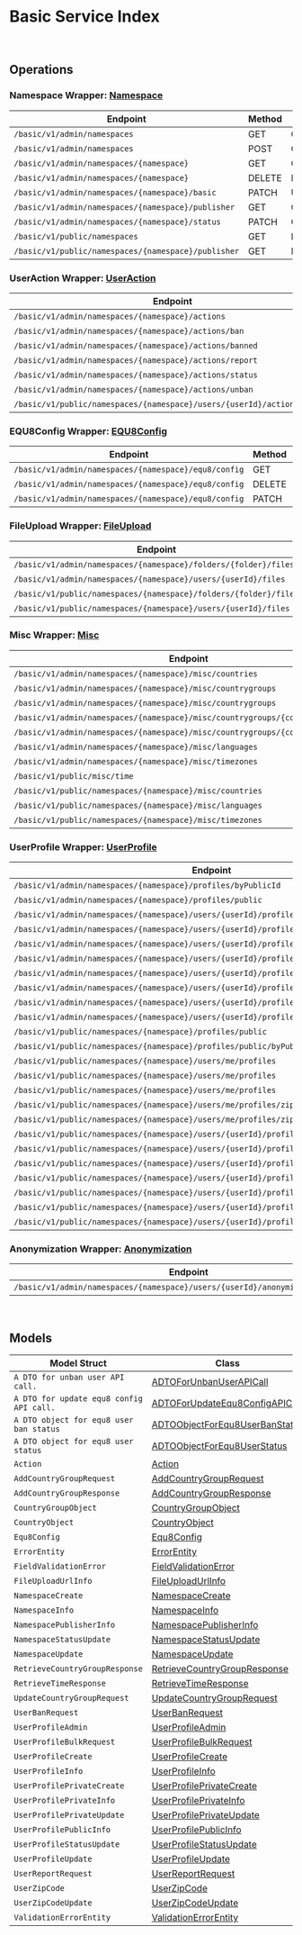 # Basic Service Index

&nbsp;

## Operations

### Namespace Wrapper:  [Namespace](../../services-api/pkg/service/basic/namespace.go)
| Endpoint | Method | ID | Class | Wrapper | Example |
|---|---|---|---|---|---|
| `/basic/v1/admin/namespaces` | GET | GetNamespacesShort | [GetNamespacesShort](../../basic-sdk/pkg/basicclient/namespace/namespace_client.go) | [GetNamespacesShort](../../services-api/pkg/service/basic/namespace.go) | [GetNamespacesShort](../../samples/cli/cmd/basic/namespace/getNamespaces.go) |
| `/basic/v1/admin/namespaces` | POST | CreateNamespaceShort | [CreateNamespaceShort](../../basic-sdk/pkg/basicclient/namespace/namespace_client.go) | [CreateNamespaceShort](../../services-api/pkg/service/basic/namespace.go) | [CreateNamespaceShort](../../samples/cli/cmd/basic/namespace/createNamespace.go) |
| `/basic/v1/admin/namespaces/{namespace}` | GET | GetNamespaceShort | [GetNamespaceShort](../../basic-sdk/pkg/basicclient/namespace/namespace_client.go) | [GetNamespaceShort](../../services-api/pkg/service/basic/namespace.go) | [GetNamespaceShort](../../samples/cli/cmd/basic/namespace/getNamespace.go) |
| `/basic/v1/admin/namespaces/{namespace}` | DELETE | DeleteNamespaceShort | [DeleteNamespaceShort](../../basic-sdk/pkg/basicclient/namespace/namespace_client.go) | [DeleteNamespaceShort](../../services-api/pkg/service/basic/namespace.go) | [DeleteNamespaceShort](../../samples/cli/cmd/basic/namespace/deleteNamespace.go) |
| `/basic/v1/admin/namespaces/{namespace}/basic` | PATCH | UpdateNamespaceShort | [UpdateNamespaceShort](../../basic-sdk/pkg/basicclient/namespace/namespace_client.go) | [UpdateNamespaceShort](../../services-api/pkg/service/basic/namespace.go) | [UpdateNamespaceShort](../../samples/cli/cmd/basic/namespace/updateNamespace.go) |
| `/basic/v1/admin/namespaces/{namespace}/publisher` | GET | GetNamespacePublisherShort | [GetNamespacePublisherShort](../../basic-sdk/pkg/basicclient/namespace/namespace_client.go) | [GetNamespacePublisherShort](../../services-api/pkg/service/basic/namespace.go) | [GetNamespacePublisherShort](../../samples/cli/cmd/basic/namespace/getNamespacePublisher.go) |
| `/basic/v1/admin/namespaces/{namespace}/status` | PATCH | ChangeNamespaceStatusShort | [ChangeNamespaceStatusShort](../../basic-sdk/pkg/basicclient/namespace/namespace_client.go) | [ChangeNamespaceStatusShort](../../services-api/pkg/service/basic/namespace.go) | [ChangeNamespaceStatusShort](../../samples/cli/cmd/basic/namespace/changeNamespaceStatus.go) |
| `/basic/v1/public/namespaces` | GET | PublicGetNamespacesShort | [PublicGetNamespacesShort](../../basic-sdk/pkg/basicclient/namespace/namespace_client.go) | [PublicGetNamespacesShort](../../services-api/pkg/service/basic/namespace.go) | [PublicGetNamespacesShort](../../samples/cli/cmd/basic/namespace/publicGetNamespaces.go) |
| `/basic/v1/public/namespaces/{namespace}/publisher` | GET | PublicGetNamespacePublisherShort | [PublicGetNamespacePublisherShort](../../basic-sdk/pkg/basicclient/namespace/namespace_client.go) | [PublicGetNamespacePublisherShort](../../services-api/pkg/service/basic/namespace.go) | [PublicGetNamespacePublisherShort](../../samples/cli/cmd/basic/namespace/publicGetNamespacePublisher.go) |

### UserAction Wrapper:  [UserAction](../../services-api/pkg/service/basic/userAction.go)
| Endpoint | Method | ID | Class | Wrapper | Example |
|---|---|---|---|---|---|
| `/basic/v1/admin/namespaces/{namespace}/actions` | GET | GetActionsShort | [GetActionsShort](../../basic-sdk/pkg/basicclient/user_action/user_action_client.go) | [GetActionsShort](../../services-api/pkg/service/basic/userAction.go) | [GetActionsShort](../../samples/cli/cmd/basic/userAction/getActions.go) |
| `/basic/v1/admin/namespaces/{namespace}/actions/ban` | POST | BanUsersShort | [BanUsersShort](../../basic-sdk/pkg/basicclient/user_action/user_action_client.go) | [BanUsersShort](../../services-api/pkg/service/basic/userAction.go) | [BanUsersShort](../../samples/cli/cmd/basic/userAction/banUsers.go) |
| `/basic/v1/admin/namespaces/{namespace}/actions/banned` | GET | GetBannedUsersShort | [GetBannedUsersShort](../../basic-sdk/pkg/basicclient/user_action/user_action_client.go) | [GetBannedUsersShort](../../services-api/pkg/service/basic/userAction.go) | [GetBannedUsersShort](../../samples/cli/cmd/basic/userAction/getBannedUsers.go) |
| `/basic/v1/admin/namespaces/{namespace}/actions/report` | POST | ReportUserShort | [ReportUserShort](../../basic-sdk/pkg/basicclient/user_action/user_action_client.go) | [ReportUserShort](../../services-api/pkg/service/basic/userAction.go) | [ReportUserShort](../../samples/cli/cmd/basic/userAction/reportUser.go) |
| `/basic/v1/admin/namespaces/{namespace}/actions/status` | GET | GetUserStatusShort | [GetUserStatusShort](../../basic-sdk/pkg/basicclient/user_action/user_action_client.go) | [GetUserStatusShort](../../services-api/pkg/service/basic/userAction.go) | [GetUserStatusShort](../../samples/cli/cmd/basic/userAction/getUserStatus.go) |
| `/basic/v1/admin/namespaces/{namespace}/actions/unban` | POST | UnBanUsersShort | [UnBanUsersShort](../../basic-sdk/pkg/basicclient/user_action/user_action_client.go) | [UnBanUsersShort](../../services-api/pkg/service/basic/userAction.go) | [UnBanUsersShort](../../samples/cli/cmd/basic/userAction/unBanUsers.go) |
| `/basic/v1/public/namespaces/{namespace}/users/{userId}/actions/report` | POST | PublicReportUserShort | [PublicReportUserShort](../../basic-sdk/pkg/basicclient/user_action/user_action_client.go) | [PublicReportUserShort](../../services-api/pkg/service/basic/userAction.go) | [PublicReportUserShort](../../samples/cli/cmd/basic/userAction/publicReportUser.go) |

### EQU8Config Wrapper:  [EQU8Config](../../services-api/pkg/service/basic/equ8Config.go)
| Endpoint | Method | ID | Class | Wrapper | Example |
|---|---|---|---|---|---|
| `/basic/v1/admin/namespaces/{namespace}/equ8/config` | GET | GetConfigShort | [GetConfigShort](../../basic-sdk/pkg/basicclient/equ8_config/equ8_config_client.go) | [GetConfigShort](../../services-api/pkg/service/basic/equ8Config.go) | [GetConfigShort](../../samples/cli/cmd/basic/equ8Config/getConfig.go) |
| `/basic/v1/admin/namespaces/{namespace}/equ8/config` | DELETE | DeleteConfigShort | [DeleteConfigShort](../../basic-sdk/pkg/basicclient/equ8_config/equ8_config_client.go) | [DeleteConfigShort](../../services-api/pkg/service/basic/equ8Config.go) | [DeleteConfigShort](../../samples/cli/cmd/basic/equ8Config/deleteConfig.go) |
| `/basic/v1/admin/namespaces/{namespace}/equ8/config` | PATCH | UpdateConfigShort | [UpdateConfigShort](../../basic-sdk/pkg/basicclient/equ8_config/equ8_config_client.go) | [UpdateConfigShort](../../services-api/pkg/service/basic/equ8Config.go) | [UpdateConfigShort](../../samples/cli/cmd/basic/equ8Config/updateConfig.go) |

### FileUpload Wrapper:  [FileUpload](../../services-api/pkg/service/basic/fileUpload.go)
| Endpoint | Method | ID | Class | Wrapper | Example |
|---|---|---|---|---|---|
| `/basic/v1/admin/namespaces/{namespace}/folders/{folder}/files` | POST | GeneratedUploadUrlShort | [GeneratedUploadUrlShort](../../basic-sdk/pkg/basicclient/file_upload/file_upload_client.go) | [GeneratedUploadUrlShort](../../services-api/pkg/service/basic/fileUpload.go) | [GeneratedUploadUrlShort](../../samples/cli/cmd/basic/fileUpload/generatedUploadUrl.go) |
| `/basic/v1/admin/namespaces/{namespace}/users/{userId}/files` | POST | GeneratedUserUploadContentUrlShort | [GeneratedUserUploadContentUrlShort](../../basic-sdk/pkg/basicclient/file_upload/file_upload_client.go) | [GeneratedUserUploadContentUrlShort](../../services-api/pkg/service/basic/fileUpload.go) | [GeneratedUserUploadContentUrlShort](../../samples/cli/cmd/basic/fileUpload/generatedUserUploadContentUrl.go) |
| `/basic/v1/public/namespaces/{namespace}/folders/{folder}/files` | POST | PublicGeneratedUploadUrlShort | [PublicGeneratedUploadUrlShort](../../basic-sdk/pkg/basicclient/file_upload/file_upload_client.go) | [PublicGeneratedUploadUrlShort](../../services-api/pkg/service/basic/fileUpload.go) | [PublicGeneratedUploadUrlShort](../../samples/cli/cmd/basic/fileUpload/publicGeneratedUploadUrl.go) |
| `/basic/v1/public/namespaces/{namespace}/users/{userId}/files` | POST | PublicGeneratedUserUploadContentUrlShort | [PublicGeneratedUserUploadContentUrlShort](../../basic-sdk/pkg/basicclient/file_upload/file_upload_client.go) | [PublicGeneratedUserUploadContentUrlShort](../../services-api/pkg/service/basic/fileUpload.go) | [PublicGeneratedUserUploadContentUrlShort](../../samples/cli/cmd/basic/fileUpload/publicGeneratedUserUploadContentUrl.go) |

### Misc Wrapper:  [Misc](../../services-api/pkg/service/basic/misc.go)
| Endpoint | Method | ID | Class | Wrapper | Example |
|---|---|---|---|---|---|
| `/basic/v1/admin/namespaces/{namespace}/misc/countries` | GET | GetCountriesShort | [GetCountriesShort](../../basic-sdk/pkg/basicclient/misc/misc_client.go) | [GetCountriesShort](../../services-api/pkg/service/basic/misc.go) | [GetCountriesShort](../../samples/cli/cmd/basic/misc/getCountries.go) |
| `/basic/v1/admin/namespaces/{namespace}/misc/countrygroups` | GET | GetCountryGroupsShort | [GetCountryGroupsShort](../../basic-sdk/pkg/basicclient/misc/misc_client.go) | [GetCountryGroupsShort](../../services-api/pkg/service/basic/misc.go) | [GetCountryGroupsShort](../../samples/cli/cmd/basic/misc/getCountryGroups.go) |
| `/basic/v1/admin/namespaces/{namespace}/misc/countrygroups` | POST | AddCountryGroupShort | [AddCountryGroupShort](../../basic-sdk/pkg/basicclient/misc/misc_client.go) | [AddCountryGroupShort](../../services-api/pkg/service/basic/misc.go) | [AddCountryGroupShort](../../samples/cli/cmd/basic/misc/addCountryGroup.go) |
| `/basic/v1/admin/namespaces/{namespace}/misc/countrygroups/{countryGroupCode}` | PUT | UpdateCountryGroupShort | [UpdateCountryGroupShort](../../basic-sdk/pkg/basicclient/misc/misc_client.go) | [UpdateCountryGroupShort](../../services-api/pkg/service/basic/misc.go) | [UpdateCountryGroupShort](../../samples/cli/cmd/basic/misc/updateCountryGroup.go) |
| `/basic/v1/admin/namespaces/{namespace}/misc/countrygroups/{countryGroupCode}` | DELETE | DeleteCountryGroupShort | [DeleteCountryGroupShort](../../basic-sdk/pkg/basicclient/misc/misc_client.go) | [DeleteCountryGroupShort](../../services-api/pkg/service/basic/misc.go) | [DeleteCountryGroupShort](../../samples/cli/cmd/basic/misc/deleteCountryGroup.go) |
| `/basic/v1/admin/namespaces/{namespace}/misc/languages` | GET | GetLanguagesShort | [GetLanguagesShort](../../basic-sdk/pkg/basicclient/misc/misc_client.go) | [GetLanguagesShort](../../services-api/pkg/service/basic/misc.go) | [GetLanguagesShort](../../samples/cli/cmd/basic/misc/getLanguages.go) |
| `/basic/v1/admin/namespaces/{namespace}/misc/timezones` | GET | GetTimeZonesShort | [GetTimeZonesShort](../../basic-sdk/pkg/basicclient/misc/misc_client.go) | [GetTimeZonesShort](../../services-api/pkg/service/basic/misc.go) | [GetTimeZonesShort](../../samples/cli/cmd/basic/misc/getTimeZones.go) |
| `/basic/v1/public/misc/time` | GET | PublicGetTimeShort | [PublicGetTimeShort](../../basic-sdk/pkg/basicclient/misc/misc_client.go) | [PublicGetTimeShort](../../services-api/pkg/service/basic/misc.go) | [PublicGetTimeShort](../../samples/cli/cmd/basic/misc/publicGetTime.go) |
| `/basic/v1/public/namespaces/{namespace}/misc/countries` | GET | PublicGetCountriesShort | [PublicGetCountriesShort](../../basic-sdk/pkg/basicclient/misc/misc_client.go) | [PublicGetCountriesShort](../../services-api/pkg/service/basic/misc.go) | [PublicGetCountriesShort](../../samples/cli/cmd/basic/misc/publicGetCountries.go) |
| `/basic/v1/public/namespaces/{namespace}/misc/languages` | GET | PublicGetLanguagesShort | [PublicGetLanguagesShort](../../basic-sdk/pkg/basicclient/misc/misc_client.go) | [PublicGetLanguagesShort](../../services-api/pkg/service/basic/misc.go) | [PublicGetLanguagesShort](../../samples/cli/cmd/basic/misc/publicGetLanguages.go) |
| `/basic/v1/public/namespaces/{namespace}/misc/timezones` | GET | PublicGetTimeZonesShort | [PublicGetTimeZonesShort](../../basic-sdk/pkg/basicclient/misc/misc_client.go) | [PublicGetTimeZonesShort](../../services-api/pkg/service/basic/misc.go) | [PublicGetTimeZonesShort](../../samples/cli/cmd/basic/misc/publicGetTimeZones.go) |

### UserProfile Wrapper:  [UserProfile](../../services-api/pkg/service/basic/userProfile.go)
| Endpoint | Method | ID | Class | Wrapper | Example |
|---|---|---|---|---|---|
| `/basic/v1/admin/namespaces/{namespace}/profiles/byPublicId` | GET | GetUserProfileInfoByPublicIdShort | [GetUserProfileInfoByPublicIdShort](../../basic-sdk/pkg/basicclient/user_profile/user_profile_client.go) | [GetUserProfileInfoByPublicIdShort](../../services-api/pkg/service/basic/userProfile.go) | [GetUserProfileInfoByPublicIdShort](../../samples/cli/cmd/basic/userProfile/getUserProfileInfoByPublicId.go) |
| `/basic/v1/admin/namespaces/{namespace}/profiles/public` | POST | AdminGetUserProfilePublicInfoByIdsShort | [AdminGetUserProfilePublicInfoByIdsShort](../../basic-sdk/pkg/basicclient/user_profile/user_profile_client.go) | [AdminGetUserProfilePublicInfoByIdsShort](../../services-api/pkg/service/basic/userProfile.go) | [AdminGetUserProfilePublicInfoByIdsShort](../../samples/cli/cmd/basic/userProfile/adminGetUserProfilePublicInfoByIds.go) |
| `/basic/v1/admin/namespaces/{namespace}/users/{userId}/profiles` | GET | GetUserProfileInfoShort | [GetUserProfileInfoShort](../../basic-sdk/pkg/basicclient/user_profile/user_profile_client.go) | [GetUserProfileInfoShort](../../services-api/pkg/service/basic/userProfile.go) | [GetUserProfileInfoShort](../../samples/cli/cmd/basic/userProfile/getUserProfileInfo.go) |
| `/basic/v1/admin/namespaces/{namespace}/users/{userId}/profiles` | PUT | UpdateUserProfileShort | [UpdateUserProfileShort](../../basic-sdk/pkg/basicclient/user_profile/user_profile_client.go) | [UpdateUserProfileShort](../../services-api/pkg/service/basic/userProfile.go) | [UpdateUserProfileShort](../../samples/cli/cmd/basic/userProfile/updateUserProfile.go) |
| `/basic/v1/admin/namespaces/{namespace}/users/{userId}/profiles` | DELETE | DeleteUserProfileShort | [DeleteUserProfileShort](../../basic-sdk/pkg/basicclient/user_profile/user_profile_client.go) | [DeleteUserProfileShort](../../services-api/pkg/service/basic/userProfile.go) | [DeleteUserProfileShort](../../samples/cli/cmd/basic/userProfile/deleteUserProfile.go) |
| `/basic/v1/admin/namespaces/{namespace}/users/{userId}/profiles/customAttributes` | GET | GetCustomAttributesInfoShort | [GetCustomAttributesInfoShort](../../basic-sdk/pkg/basicclient/user_profile/user_profile_client.go) | [GetCustomAttributesInfoShort](../../services-api/pkg/service/basic/userProfile.go) | [GetCustomAttributesInfoShort](../../samples/cli/cmd/basic/userProfile/getCustomAttributesInfo.go) |
| `/basic/v1/admin/namespaces/{namespace}/users/{userId}/profiles/customAttributes` | PUT | UpdateCustomAttributesPartiallyShort | [UpdateCustomAttributesPartiallyShort](../../basic-sdk/pkg/basicclient/user_profile/user_profile_client.go) | [UpdateCustomAttributesPartiallyShort](../../services-api/pkg/service/basic/userProfile.go) | [UpdateCustomAttributesPartiallyShort](../../samples/cli/cmd/basic/userProfile/updateCustomAttributesPartially.go) |
| `/basic/v1/admin/namespaces/{namespace}/users/{userId}/profiles/privateCustomAttributes` | GET | GetPrivateCustomAttributesInfoShort | [GetPrivateCustomAttributesInfoShort](../../basic-sdk/pkg/basicclient/user_profile/user_profile_client.go) | [GetPrivateCustomAttributesInfoShort](../../services-api/pkg/service/basic/userProfile.go) | [GetPrivateCustomAttributesInfoShort](../../samples/cli/cmd/basic/userProfile/getPrivateCustomAttributesInfo.go) |
| `/basic/v1/admin/namespaces/{namespace}/users/{userId}/profiles/privateCustomAttributes` | PUT | UpdatePrivateCustomAttributesPartiallyShort | [UpdatePrivateCustomAttributesPartiallyShort](../../basic-sdk/pkg/basicclient/user_profile/user_profile_client.go) | [UpdatePrivateCustomAttributesPartiallyShort](../../services-api/pkg/service/basic/userProfile.go) | [UpdatePrivateCustomAttributesPartiallyShort](../../samples/cli/cmd/basic/userProfile/updatePrivateCustomAttributesPartially.go) |
| `/basic/v1/admin/namespaces/{namespace}/users/{userId}/profiles/status` | PATCH | UpdateUserProfileStatusShort | [UpdateUserProfileStatusShort](../../basic-sdk/pkg/basicclient/user_profile/user_profile_client.go) | [UpdateUserProfileStatusShort](../../services-api/pkg/service/basic/userProfile.go) | [UpdateUserProfileStatusShort](../../samples/cli/cmd/basic/userProfile/updateUserProfileStatus.go) |
| `/basic/v1/public/namespaces/{namespace}/profiles/public` | GET | PublicGetUserProfilePublicInfoByIdsShort | [PublicGetUserProfilePublicInfoByIdsShort](../../basic-sdk/pkg/basicclient/user_profile/user_profile_client.go) | [PublicGetUserProfilePublicInfoByIdsShort](../../services-api/pkg/service/basic/userProfile.go) | [PublicGetUserProfilePublicInfoByIdsShort](../../samples/cli/cmd/basic/userProfile/publicGetUserProfilePublicInfoByIds.go) |
| `/basic/v1/public/namespaces/{namespace}/profiles/public/byPublicId` | GET | PublicGetUserProfileInfoByPublicIdShort | [PublicGetUserProfileInfoByPublicIdShort](../../basic-sdk/pkg/basicclient/user_profile/user_profile_client.go) | [PublicGetUserProfileInfoByPublicIdShort](../../services-api/pkg/service/basic/userProfile.go) | [PublicGetUserProfileInfoByPublicIdShort](../../samples/cli/cmd/basic/userProfile/publicGetUserProfileInfoByPublicId.go) |
| `/basic/v1/public/namespaces/{namespace}/users/me/profiles` | GET | GetMyProfileInfoShort | [GetMyProfileInfoShort](../../basic-sdk/pkg/basicclient/user_profile/user_profile_client.go) | [GetMyProfileInfoShort](../../services-api/pkg/service/basic/userProfile.go) | [GetMyProfileInfoShort](../../samples/cli/cmd/basic/userProfile/getMyProfileInfo.go) |
| `/basic/v1/public/namespaces/{namespace}/users/me/profiles` | PUT | UpdateMyProfileShort | [UpdateMyProfileShort](../../basic-sdk/pkg/basicclient/user_profile/user_profile_client.go) | [UpdateMyProfileShort](../../services-api/pkg/service/basic/userProfile.go) | [UpdateMyProfileShort](../../samples/cli/cmd/basic/userProfile/updateMyProfile.go) |
| `/basic/v1/public/namespaces/{namespace}/users/me/profiles` | POST | CreateMyProfileShort | [CreateMyProfileShort](../../basic-sdk/pkg/basicclient/user_profile/user_profile_client.go) | [CreateMyProfileShort](../../services-api/pkg/service/basic/userProfile.go) | [CreateMyProfileShort](../../samples/cli/cmd/basic/userProfile/createMyProfile.go) |
| `/basic/v1/public/namespaces/{namespace}/users/me/profiles/zipCode` | GET | GetMyZipCodeShort | [GetMyZipCodeShort](../../basic-sdk/pkg/basicclient/user_profile/user_profile_client.go) | [GetMyZipCodeShort](../../services-api/pkg/service/basic/userProfile.go) | [GetMyZipCodeShort](../../samples/cli/cmd/basic/userProfile/getMyZipCode.go) |
| `/basic/v1/public/namespaces/{namespace}/users/me/profiles/zipCode` | PATCH | UpdateMyZipCodeShort | [UpdateMyZipCodeShort](../../basic-sdk/pkg/basicclient/user_profile/user_profile_client.go) | [UpdateMyZipCodeShort](../../services-api/pkg/service/basic/userProfile.go) | [UpdateMyZipCodeShort](../../samples/cli/cmd/basic/userProfile/updateMyZipCode.go) |
| `/basic/v1/public/namespaces/{namespace}/users/{userId}/profiles` | GET | PublicGetUserProfileInfoShort | [PublicGetUserProfileInfoShort](../../basic-sdk/pkg/basicclient/user_profile/user_profile_client.go) | [PublicGetUserProfileInfoShort](../../services-api/pkg/service/basic/userProfile.go) | [PublicGetUserProfileInfoShort](../../samples/cli/cmd/basic/userProfile/publicGetUserProfileInfo.go) |
| `/basic/v1/public/namespaces/{namespace}/users/{userId}/profiles` | PUT | PublicUpdateUserProfileShort | [PublicUpdateUserProfileShort](../../basic-sdk/pkg/basicclient/user_profile/user_profile_client.go) | [PublicUpdateUserProfileShort](../../services-api/pkg/service/basic/userProfile.go) | [PublicUpdateUserProfileShort](../../samples/cli/cmd/basic/userProfile/publicUpdateUserProfile.go) |
| `/basic/v1/public/namespaces/{namespace}/users/{userId}/profiles` | POST | PublicCreateUserProfileShort | [PublicCreateUserProfileShort](../../basic-sdk/pkg/basicclient/user_profile/user_profile_client.go) | [PublicCreateUserProfileShort](../../services-api/pkg/service/basic/userProfile.go) | [PublicCreateUserProfileShort](../../samples/cli/cmd/basic/userProfile/publicCreateUserProfile.go) |
| `/basic/v1/public/namespaces/{namespace}/users/{userId}/profiles/customAttributes` | GET | PublicGetCustomAttributesInfoShort | [PublicGetCustomAttributesInfoShort](../../basic-sdk/pkg/basicclient/user_profile/user_profile_client.go) | [PublicGetCustomAttributesInfoShort](../../services-api/pkg/service/basic/userProfile.go) | [PublicGetCustomAttributesInfoShort](../../samples/cli/cmd/basic/userProfile/publicGetCustomAttributesInfo.go) |
| `/basic/v1/public/namespaces/{namespace}/users/{userId}/profiles/customAttributes` | PUT | PublicUpdateCustomAttributesPartiallyShort | [PublicUpdateCustomAttributesPartiallyShort](../../basic-sdk/pkg/basicclient/user_profile/user_profile_client.go) | [PublicUpdateCustomAttributesPartiallyShort](../../services-api/pkg/service/basic/userProfile.go) | [PublicUpdateCustomAttributesPartiallyShort](../../samples/cli/cmd/basic/userProfile/publicUpdateCustomAttributesPartially.go) |
| `/basic/v1/public/namespaces/{namespace}/users/{userId}/profiles/public` | GET | PublicGetUserProfilePublicInfoShort | [PublicGetUserProfilePublicInfoShort](../../basic-sdk/pkg/basicclient/user_profile/user_profile_client.go) | [PublicGetUserProfilePublicInfoShort](../../services-api/pkg/service/basic/userProfile.go) | [PublicGetUserProfilePublicInfoShort](../../samples/cli/cmd/basic/userProfile/publicGetUserProfilePublicInfo.go) |
| `/basic/v1/public/namespaces/{namespace}/users/{userId}/profiles/status` | PATCH | PublicUpdateUserProfileStatusShort | [PublicUpdateUserProfileStatusShort](../../basic-sdk/pkg/basicclient/user_profile/user_profile_client.go) | [PublicUpdateUserProfileStatusShort](../../services-api/pkg/service/basic/userProfile.go) | [PublicUpdateUserProfileStatusShort](../../samples/cli/cmd/basic/userProfile/publicUpdateUserProfileStatus.go) |

### Anonymization Wrapper:  [Anonymization](../../services-api/pkg/service/basic/anonymization.go)
| Endpoint | Method | ID | Class | Wrapper | Example |
|---|---|---|---|---|---|
| `/basic/v1/admin/namespaces/{namespace}/users/{userId}/anonymization/profiles` | DELETE | AnonymizeUserProfileShort | [AnonymizeUserProfileShort](../../basic-sdk/pkg/basicclient/anonymization/anonymization_client.go) | [AnonymizeUserProfileShort](../../services-api/pkg/service/basic/anonymization.go) | [AnonymizeUserProfileShort](../../samples/cli/cmd/basic/anonymization/anonymizeUserProfile.go) |


&nbsp;  

## Models

| Model Struct | Class |
|---|---|
| `A DTO for unban user API call.` | [ADTOForUnbanUserAPICall ](../../basic-sdk/pkg/basicclientmodels/a_dto_for_unban_user_api_call.go) |
| `A DTO for update equ8 config API call.` | [ADTOForUpdateEqu8ConfigAPICall ](../../basic-sdk/pkg/basicclientmodels/a_dto_for_update_equ8_config_api_call.go) |
| `A DTO object for equ8 user ban status` | [ADTOObjectForEqu8UserBanStatus ](../../basic-sdk/pkg/basicclientmodels/a_dto_object_for_equ8_user_ban_status.go) |
| `A DTO object for equ8 user status` | [ADTOObjectForEqu8UserStatus ](../../basic-sdk/pkg/basicclientmodels/a_dto_object_for_equ8_user_status.go) |
| `Action` | [Action ](../../basic-sdk/pkg/basicclientmodels/action.go) |
| `AddCountryGroupRequest` | [AddCountryGroupRequest ](../../basic-sdk/pkg/basicclientmodels/add_country_group_request.go) |
| `AddCountryGroupResponse` | [AddCountryGroupResponse ](../../basic-sdk/pkg/basicclientmodels/add_country_group_response.go) |
| `CountryGroupObject` | [CountryGroupObject ](../../basic-sdk/pkg/basicclientmodels/country_group_object.go) |
| `CountryObject` | [CountryObject ](../../basic-sdk/pkg/basicclientmodels/country_object.go) |
| `Equ8Config` | [Equ8Config ](../../basic-sdk/pkg/basicclientmodels/equ8_config.go) |
| `ErrorEntity` | [ErrorEntity ](../../basic-sdk/pkg/basicclientmodels/error_entity.go) |
| `FieldValidationError` | [FieldValidationError ](../../basic-sdk/pkg/basicclientmodels/field_validation_error.go) |
| `FileUploadUrlInfo` | [FileUploadUrlInfo ](../../basic-sdk/pkg/basicclientmodels/file_upload_url_info.go) |
| `NamespaceCreate` | [NamespaceCreate ](../../basic-sdk/pkg/basicclientmodels/namespace_create.go) |
| `NamespaceInfo` | [NamespaceInfo ](../../basic-sdk/pkg/basicclientmodels/namespace_info.go) |
| `NamespacePublisherInfo` | [NamespacePublisherInfo ](../../basic-sdk/pkg/basicclientmodels/namespace_publisher_info.go) |
| `NamespaceStatusUpdate` | [NamespaceStatusUpdate ](../../basic-sdk/pkg/basicclientmodels/namespace_status_update.go) |
| `NamespaceUpdate` | [NamespaceUpdate ](../../basic-sdk/pkg/basicclientmodels/namespace_update.go) |
| `RetrieveCountryGroupResponse` | [RetrieveCountryGroupResponse ](../../basic-sdk/pkg/basicclientmodels/retrieve_country_group_response.go) |
| `RetrieveTimeResponse` | [RetrieveTimeResponse ](../../basic-sdk/pkg/basicclientmodels/retrieve_time_response.go) |
| `UpdateCountryGroupRequest` | [UpdateCountryGroupRequest ](../../basic-sdk/pkg/basicclientmodels/update_country_group_request.go) |
| `UserBanRequest` | [UserBanRequest ](../../basic-sdk/pkg/basicclientmodels/user_ban_request.go) |
| `UserProfileAdmin` | [UserProfileAdmin ](../../basic-sdk/pkg/basicclientmodels/user_profile_admin.go) |
| `UserProfileBulkRequest` | [UserProfileBulkRequest ](../../basic-sdk/pkg/basicclientmodels/user_profile_bulk_request.go) |
| `UserProfileCreate` | [UserProfileCreate ](../../basic-sdk/pkg/basicclientmodels/user_profile_create.go) |
| `UserProfileInfo` | [UserProfileInfo ](../../basic-sdk/pkg/basicclientmodels/user_profile_info.go) |
| `UserProfilePrivateCreate` | [UserProfilePrivateCreate ](../../basic-sdk/pkg/basicclientmodels/user_profile_private_create.go) |
| `UserProfilePrivateInfo` | [UserProfilePrivateInfo ](../../basic-sdk/pkg/basicclientmodels/user_profile_private_info.go) |
| `UserProfilePrivateUpdate` | [UserProfilePrivateUpdate ](../../basic-sdk/pkg/basicclientmodels/user_profile_private_update.go) |
| `UserProfilePublicInfo` | [UserProfilePublicInfo ](../../basic-sdk/pkg/basicclientmodels/user_profile_public_info.go) |
| `UserProfileStatusUpdate` | [UserProfileStatusUpdate ](../../basic-sdk/pkg/basicclientmodels/user_profile_status_update.go) |
| `UserProfileUpdate` | [UserProfileUpdate ](../../basic-sdk/pkg/basicclientmodels/user_profile_update.go) |
| `UserReportRequest` | [UserReportRequest ](../../basic-sdk/pkg/basicclientmodels/user_report_request.go) |
| `UserZipCode` | [UserZipCode ](../../basic-sdk/pkg/basicclientmodels/user_zip_code.go) |
| `UserZipCodeUpdate` | [UserZipCodeUpdate ](../../basic-sdk/pkg/basicclientmodels/user_zip_code_update.go) |
| `ValidationErrorEntity` | [ValidationErrorEntity ](../../basic-sdk/pkg/basicclientmodels/validation_error_entity.go) |
